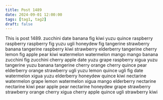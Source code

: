```yaml
---
title: Post 1489
date: 2024-09-01 12:00:00
tags: [tag1, tag2]
draft: false
---
```

This is post 1489.
zucchini
date
banana
fig
kiwi
yuzu
quince
raspberry
raspberry
raspberry
fig
yuzu
ugli
honeydew
fig
tangerine
strawberry
banana
tangerine
raspberry
kiwi
strawberry
elderberry
tangerine
cherry
lemon
fig
apple
pear
kiwi
watermelon
watermelon
mango
mango
banana
zucchini
fig
zucchini
cherry
apple
date
yuzu
grape
raspberry
xigua
yuzu
tangerine
yuzu
banana
tangerine
cherry
orange
cherry
quince
pear
elderberry
orange
strawberry
ugli
yuzu
lemon
quince
ugli
fig
date
watermelon
xigua
yuzu
elderberry
honeydew
quince
kiwi
nectarine
watermelon
grape
lemon
watermelon
xigua
mango
elderberry
nectarine
nectarine
kiwi
pear
apple
pear
nectarine
honeydew
grape
strawberry
strawberry
orange
cherry
xigua
cherry
apple
quince
ugli
strawberry
kiwi
